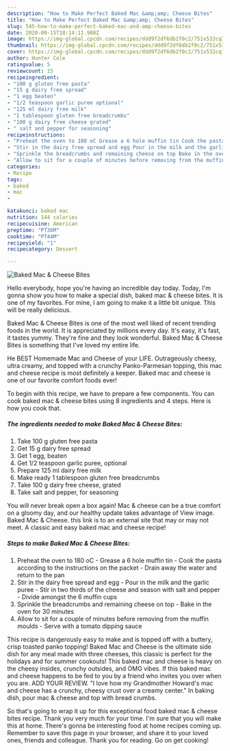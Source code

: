 ```yaml
---
description: "How to Make Perfect Baked Mac &amp;amp; Cheese Bites"
title: "How to Make Perfect Baked Mac &amp;amp; Cheese Bites"
slug: 545-how-to-make-perfect-baked-mac-and-amp-cheese-bites
date: 2020-09-15T18:14:11.908Z
image: https://img-global.cpcdn.com/recipes/ddd9f2df6db2f0c2/751x532cq70/baked-mac-cheese-bites-recipe-main-photo.jpg
thumbnail: https://img-global.cpcdn.com/recipes/ddd9f2df6db2f0c2/751x532cq70/baked-mac-cheese-bites-recipe-main-photo.jpg
cover: https://img-global.cpcdn.com/recipes/ddd9f2df6db2f0c2/751x532cq70/baked-mac-cheese-bites-recipe-main-photo.jpg
author: Hunter Cole
ratingvalue: 5
reviewcount: 15
recipeingredient:
- "100 g gluten free pasta"
- "15 g dairy free spread"
- "1 egg beaten"
- "1/2 teaspoon garlic puree optional"
- "125 ml dairy free milk"
- "1 tablespoon gluten free breadcrumbs"
- "100 g dairy free cheese grated"
- " salt and pepper for seasoning"
recipeinstructions:
- "Preheat the oven to 180 oC Grease a 6 hole muffin tin Cook the pasta according to the instructions on the packet Drain away the water and return to the pan"
- "Stir in the dairy free spread and egg Pour in the milk and the garlic puree Stir in two thirds of the cheese and season with salt and pepper Divide amongst the 6 muffin cups"
- "Sprinkle the breadcrumbs and remaining cheese on top Bake in the oven for 30 minutes"
- "Allow to sit for a couple of minutes before removing from the muffin moulds Serve with a tomato dipping sauce"
categories:
- Recipe
tags:
- baked
- mac
- 

katakunci: baked mac  
nutrition: 144 calories
recipecuisine: American
preptime: "PT36M"
cooktime: "PT44M"
recipeyield: "1"
recipecategory: Dessert

---
```



![Baked Mac &amp; Cheese Bites](https://img-global.cpcdn.com/recipes/ddd9f2df6db2f0c2/751x532cq70/baked-mac-cheese-bites-recipe-main-photo.jpg)

Hello everybody, hope you're having an incredible day today. Today, I'm gonna show you how to make a special dish, baked mac &amp; cheese bites. It is one of my favorites. For mine, I am going to make it a little bit unique. This will be really delicious.

Baked Mac &amp; Cheese Bites is one of the most well liked of recent trending foods in the world. It is appreciated by millions every day. It's easy, it's fast, it tastes yummy. They're fine and they look wonderful. Baked Mac &amp; Cheese Bites is something that I've loved my entire life.

He BEST Homemade Mac and Cheese of your LIFE. Outrageously cheesy, ultra creamy, and topped with a crunchy Panko-Parmesan topping, this mac and cheese recipe is most definitely a keeper. Baked mac and cheese is one of our favorite comfort foods ever!


To begin with this recipe, we have to prepare a few components. You can cook baked mac &amp; cheese bites using 8 ingredients and 4 steps. Here is how you cook that.

<!--inarticleads1-->

##### The ingredients needed to make Baked Mac &amp; Cheese Bites:

1. Take 100 g gluten free pasta
1. Get 15 g dairy free spread
1. Get 1 egg, beaten
1. Get 1/2 teaspoon garlic puree, optional
1. Prepare 125 ml dairy free milk
1. Make ready 1 tablespoon gluten free breadcrumbs
1. Take 100 g dairy free cheese, grated
1. Take  salt and pepper, for seasoning


You will never break open a box again! Mac &amp; cheese can be a true comfort on a gloomy day, and our healthy update takes advantage of View image. Baked Mac &amp; Cheese. this link is to an external site that may or may not meet. A classic and easy baked mac and cheese recipe! 

<!--inarticleads2-->

##### Steps to make Baked Mac &amp; Cheese Bites:

1. Preheat the oven to 180 oC - Grease a 6 hole muffin tin - Cook the pasta according to the instructions on the packet - Drain away the water and return to the pan
1. Stir in the dairy free spread and egg - Pour in the milk and the garlic puree - Stir in two thirds of the cheese and season with salt and pepper - Divide amongst the 6 muffin cups
1. Sprinkle the breadcrumbs and remaining cheese on top - Bake in the oven for 30 minutes
1. Allow to sit for a couple of minutes before removing from the muffin moulds - Serve with a tomato dipping sauce


This recipe is dangerously easy to make and is topped off with a buttery, crisp toasted panko topping! Baked Mac and Cheese is the ultimate side dish for any meal made with three cheeses, this classic is perfect for the holidays and for summer cookouts! This baked mac and cheese is heavy on the cheesy insides, crunchy outsides, and OMG vibes. If this baked mac and cheese happens to be fed to you by a friend who invites you over when you are. ADD YOUR REVIEW. &#34;I love how my Grandmother Howard&#39;s mac and cheese has a crunchy, cheesy crust over a creamy center.&#34; In baking dish, pour mac &amp; cheese and top with bread crumbs. 

So that's going to wrap it up for this exceptional food baked mac &amp; cheese bites recipe. Thank you very much for your time. I'm sure that you will make this at home. There's gonna be interesting food at home recipes coming up. Remember to save this page in your browser, and share it to your loved ones, friends and colleague. Thank you for reading. Go on get cooking!

